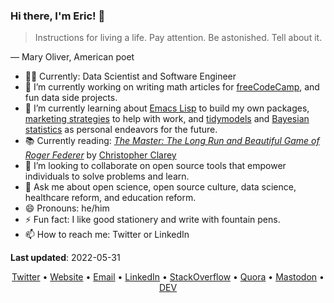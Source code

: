 ### Hi there, I'm Eric! :wave:

<blockquote cite="https://www.goodreads.com/quotes/62038-instructions-for-living-a-life-pay-attention-be-astonished-tell">
    <p>Instructions for living a life. Pay attention. Be astonished. Tell about it.</p>
</blockquote>

— Mary Oliver, American poet

- :technologist: Currently: Data Scientist and Software Engineer
- :telescope: I’m currently working on writing math articles for [freeCodeCamp](https://www.freecodecamp.org/news/), and fun data side projects.
- :seedling: I’m currently learning about [Emacs Lisp](https://www.gnu.org/software/emacs/manual/html_node/elisp/) to build my own packages, [marketing strategies](https://en.wikipedia.org/wiki/Marketing_strategy) to help with work, and [tidymodels](https://tidymodels.org/) and [Bayesian statistics](https://www.bayesrulesbook.com/) as personal endeavors for the future.
- :books: Currently reading: [_The Master: The Long Run and Beautiful Game of Roger Federer_](https://bookshop.org/books/the-master-the-long-run-and-beautiful-game-of-roger-federer/9781538719268) by [Christopher Clarey](https://twitter.com/christophclarey)
- :dancers: I’m looking to collaborate on open source tools that empower individuals to solve problems and learn.
- :speech_balloon: Ask me about open science, open source culture, data science, healthcare reform, and education reform.
- :smile:  Pronouns: he/him
- :zap: Fun fact: I like good stationery and write with fountain pens.
- :mailbox: How to reach me: Twitter or LinkedIn
<!-- - 🤔 I’m looking for help with understanding how. -->

**Last updated**: 2022-05-31

<div align="center">
  <a href='https://twitter.com/erictleung'>Twitter</a> •
  <a href='https://erictleung.com'>Website</a> •
  <a href="mailto:erictleung&commat;outlook&period;com"> Email</a> •
  <a href='https://linkedin.com/in/erictleung'>LinkedIn</a> •
  <a href='https://stackoverflow.com/users/6873133/eric-leung'>StackOverflow</a> •
  <a href='https://www.quora.com/profile/Eric-Leung-2'>Quora</a> •
  <a rel="me" href="https://mastodon.social/@erictleung">Mastodon</a> •
  <a href='https://dev.to/erictleung'>DEV</a>
</div>
